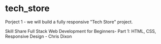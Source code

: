 # tech_store
Porject 1 - we will build a fully responsive "Tech Store" project.

Skill Share
Full Stack Web Development for Beginners- Part 1: HTML, CSS, Responsive Design - Chris Dixon
